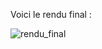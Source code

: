 Voici le rendu final :


![rendu_final](https://user-images.githubusercontent.com/84842227/235346762-85ba09f4-ca42-4220-b462-b0ffc747167d.png)
